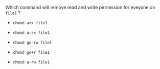 Which command will remove read and write permission for eveyone on  `file1` ?

* `chmod a+x file1`

* `chmod a-rx file1`

* `chmod go-rw file1`

* `chmod go+r file1`

+ `chmod a-rw file1`
